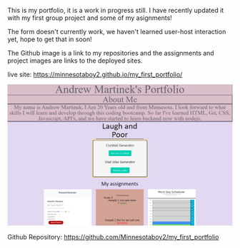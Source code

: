 This is my portfolio, it is a work in progress still. I have recently updated it with my first group project and some of my asignments!

The form doesn't currently work, we haven't learned user-host interaction yet, hope to get that in soon!

The Github image is a link to my repositories and the assignments and project images are links to the deployed sites.

live site: https://minnesotaboy2.github.io/my_first_portfolio/

![pageScrnSht](./assets/images/webScrnShot.png)

Github Repository: https://github.com/Minnesotaboy2/my_first_portfolio